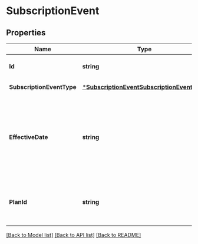 # SubscriptionEvent

## Properties
Name | Type | Description | Notes
------------ | ------------- | ------------- | -------------
**Id** | **string** | The ID of the subscription event. | [default to null]
**SubscriptionEventType** | [***SubscriptionEventSubscriptionEventType**](SubscriptionEventSubscriptionEventType.md) |  | [default to null]
**EffectiveDate** | **string** | The date, in YYYY-MM-DD format (for example, 2013-01-15), when the subscription event went into effect. | [default to null]
**PlanId** | **string** | The ID of the subscription plan associated with the subscription. | [default to null]

[[Back to Model list]](../README.md#documentation-for-models) [[Back to API list]](../README.md#documentation-for-api-endpoints) [[Back to README]](../README.md)

